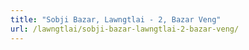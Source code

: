 ```yaml
---
title: "Sobji Bazar, Lawngtlai - 2, Bazar Veng"
url: /lawngtlai/sobji-bazar-lawngtlai-2-bazar-veng/
---
```

